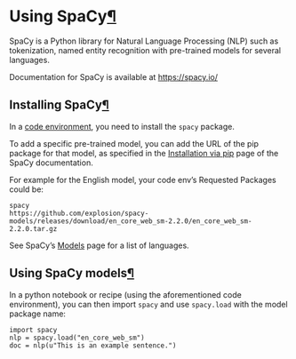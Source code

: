 Using SpaCy[¶](#using-spacy "Permalink to this heading")
========================================================


SpaCy is a Python library for Natural Language Processing (NLP) such as tokenization,
named entity recognition with pre\-trained models for several languages.


Documentation for SpaCy is available at <https://spacy.io/>



Installing SpaCy[¶](#installing-spacy "Permalink to this heading")
------------------------------------------------------------------


In a [code environment](../code-envs/index.html), you need to install the `spacy` package.


To add a specific pre\-trained model, you can add the URL of the pip package for that model,
as specified in the [Installation via pip](https://spacy.io/usage/models#download-pip)
page of the SpaCy documentation.


For example for the English model, your code env’s Requested Packages could be:



```
spacy
https://github.com/explosion/spacy-models/releases/download/en_core_web_sm-2.2.0/en_core_web_sm-2.2.0.tar.gz

```


See SpaCy’s [Models](https://spacy.io/models) page for a list of languages.




Using SpaCy models[¶](#using-spacy-models "Permalink to this heading")
----------------------------------------------------------------------


In a python notebook or recipe (using the aforementioned code environment), you can then
import `spacy` and use `spacy.load` with the model package name:



```
import spacy
nlp = spacy.load("en_core_web_sm")
doc = nlp(u"This is an example sentence.")

```
